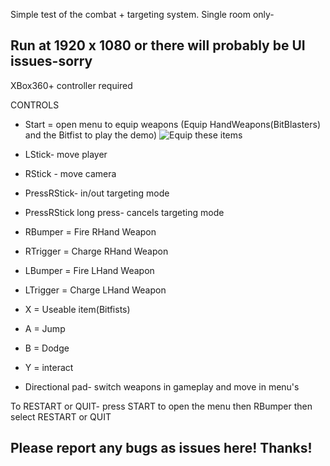 Simple test of the combat + targeting system. Single room only- 
## Run at 1920 x 1080 or there will probably be UI issues-sorry
XBox360+ controller required

CONTROLS

* Start = open menu to equip weapons (Equip HandWeapons(BitBlasters) and the Bitfist to play the demo)
![Equip these items](https://user-images.githubusercontent.com/6647018/63752766-ae6b5580-c866-11e9-9ee2-efe2e737ba3a.png)
* LStick- move player

* RStick - move camera

* PressRStick- in/out targeting mode

* PressRStick long press- cancels targeting mode

* RBumper = Fire RHand Weapon

* RTrigger = Charge RHand Weapon

* LBumper = Fire LHand Weapon

* LTrigger = Charge LHand Weapon

* X = Useable item(Bitfists)

* A = Jump

* B = Dodge

* Y = interact

* Directional pad- switch weapons in gameplay and  move in menu's

To RESTART or QUIT- press START to open the menu then RBumper then select RESTART or QUIT

## Please report any bugs as issues here! Thanks!
